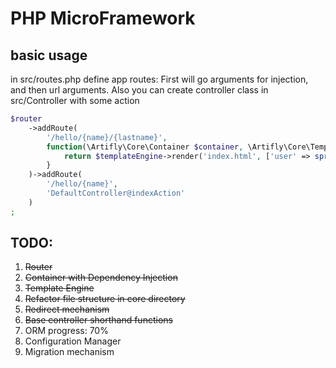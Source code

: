 # PHP MicroFramework

## basic usage
in src/routes.php define app routes:
First will go arguments for injection, and then url arguments.
Also you can create controller class in src/Controller with some action
```php
$router
    ->addRoute(
        '/hello/{name}/{lastname}',
        function(\Artifly\Core\Container $container, \Artifly\Core\TemplateEngine $templateEngine, $name, $lastname) {
            return $templateEngine->render('index.html', ['user' => sprintf('%s %s', $name, $lastname)]);
        }
    )->addRoute(
        '/hello/{name}',
        'DefaultController@indexAction'
    )
;
```

## TODO:
1. ~~Router~~
2. ~~Container with Dependency Injection~~
3. ~~Template Engine~~
4. ~~Refactor file structure in core directory~~
5. ~~Redirect mechanism~~
6. ~~Base controller shorthand functions~~
7. ORM progress: 70%
8. Configuration Manager
9. Migration mechanism